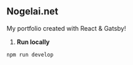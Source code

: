 ## Nogelai.net

My portfolio created with React & Gatsby!

1.  **Run locally**

```shell
npm run develop
```